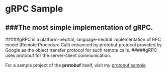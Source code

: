# gRPC Sample
###The most simple implementation of gRPC.
----------
#####gRPC is a platform-neutral, language-neutral implementation of RPC model (Remote Procedure Call) enhanced by protobuf protocol provided by Google as the object transfer protocol for such remote calls.
#####gRPC uses protobuf for the server-client communication.

For a sample project of the __protobuf__ itself, visit my [protobuf sample](https://github.com/emranbm/protobuf-sample)

